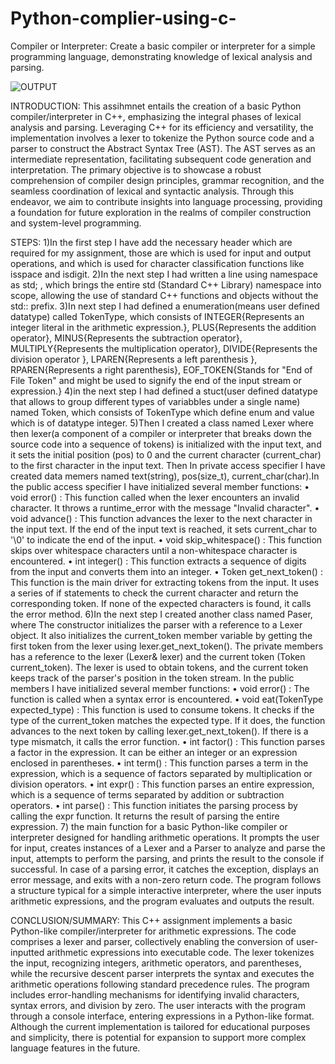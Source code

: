 # Python-complier-using-c-
Compiler or Interpreter: Create a basic compiler 
or interpreter for a simple programming
language, demonstrating knowledge of lexical 
analysis and parsing.

![OUTPUT](https://github.com/Nandeeshps/Python-complier-using-c-/assets/129992772/8b77b99c-25e6-493f-86cf-1495df793567)



INTRODUCTION:
This assihmnet entails the creation of a basic Python compiler/interpreter in C++, emphasizing the integral 
phases of lexical analysis and parsing. Leveraging C++ for its efficiency and versatility, the implementation 
involves a lexer to tokenize the Python source code and a parser to construct the Abstract Syntax Tree (AST). 
The AST serves as an intermediate representation, facilitating subsequent code generation and interpretation. 
The primary objective is to showcase a robust comprehension of compiler design principles, grammar 
recognition, and the seamless coordination of lexical and syntactic analysis. Through this endeavor, we aim to 
contribute insights into language processing, providing a foundation for future exploration in the realms of 
compiler construction and system-level programming.

STEPS:
1)In the first step I have add the necessary header which are required for my assignment, those are 
<iostream> which is used for input and output operations, and <cctype> which is used for character 
classification functions like isspace and isdigit.
2)In the next step I had written a line using namespace as std; , which brings the entire std (Standard C++ 
Library) namespace into scope, allowing the use of standard C++ functions and objects without the std:: prefix.
3)In next step I had defined a enumeration(means user defined datatype) called TokenType, which consists of 
INTEGER{Represents an integer literal in the arithmetic expression.}, PLUS{Represents the addition operator},
MINUS{Represents the subtraction operator}, MULTIPLY{Represents the multiplication operator},
DIVIDE{Represents the division operator }, LPAREN{Represents a left parenthesis }, RPAREN{Represents a right 
parenthesis}, EOF_TOKEN{Stands for "End of File Token" and might be used to signify the end of the input 
stream or expression.}
4)in the next step I had defined a stuct(user defined datatype that allows to group different types of variabbles 
under a single name) named Token, which consists of TokenType which define enum and value which is of 
datatype integer.
5)Then I created a class named Lexer where then lexer(a component of a compiler or interpreter that breaks 
down the source code into a sequence of tokens) is initialized with the input text, and it sets the initial position 
(pos) to 0 and the current character (current_char) to the first character in the input text. Then In private 
access specifier I have created data memers named text(string), pos(size_t), current_char(char).In the public 
access specifier I have initialized several member functions:
• void error() : This function called when the lexer encounters an invalid character. It throws a 
runtime_error with the message "Invalid character".
• void advance() : This function advances the lexer to the next character in the input text. If the end of 
the input text is reached, it sets current_char to '\0' to indicate the end of the input.
• void skip_whitespace() : This function skips over whitespace characters until a non-whitespace 
character is encountered.
• int integer() : This function extracts a sequence of digits from the input and converts them into an 
integer.
• Token get_next_token() : This function is the main driver for extracting tokens from the input. It uses 
a series of if statements to check the current character and return the corresponding token. If none of 
the expected characters is found, it calls the error method.
6)In the next step I created another class named Paser, where The constructor initializes the parser with a 
reference to a Lexer object. It also initializes the current_token member variable by getting the first token 
from the lexer using lexer.get_next_token(). The private members has a reference to the lexer (Lexer& lexer) 
and the current token (Token current_token). The lexer is used to obtain tokens, and the current token keeps 
track of the parser's position in the token stream. In the public members I have initialized several member 
functions:
• void error() : The function is called when a syntax error is encountered. 
• void eat(TokenType expected_type) : This function is used to consume tokens. It checks if the type of 
the current_token matches the expected type. If it does, the function advances to the next token by 
calling lexer.get_next_token(). If there is a type mismatch, it calls the error function.
• int factor() : This function parses a factor in the expression. It can be either an integer or an 
expression enclosed in parentheses.
• int term() : This function parses a term in the expression, which is a sequence of factors separated by 
multiplication or division operators.
• int expr() : This function parses an entire expression, which is a sequence of terms separated by 
addition or subtraction operators.
• int parse() : This function initiates the parsing process by calling the expr function. It returns the 
result of parsing the entire expression.
7) the main function for a basic Python-like compiler or interpreter designed for handling arithmetic 
operations. It prompts the user for input, creates instances of a Lexer and a Parser to analyze and parse the 
input, attempts to perform the parsing, and prints the result to the console if successful. In case of a parsing 
error, it catches the exception, displays an error message, and exits with a non-zero return code. The program 
follows a structure typical for a simple interactive interpreter, where the user inputs arithmetic expressions, 
and the program evaluates and outputs the result.

CONCLUSION/SUMMARY:
This C++ assignment implements a basic Python-like compiler/interpreter for arithmetic expressions. The code 
comprises a lexer and parser, collectively enabling the conversion of user-inputted arithmetic expressions into 
executable code. The lexer tokenizes the input, recognizing integers, arithmetic operators, and parentheses, 
while the recursive descent parser interprets the syntax and executes the arithmetic operations following 
standard precedence rules. The program includes error-handling mechanisms for identifying invalid characters, 
syntax errors, and division by zero. The user interacts with the program through a console interface, entering 
expressions in a Python-like format. Although the current implementation is tailored for educational purposes 
and simplicity, there is potential for expansion to support more complex language features in the future.
